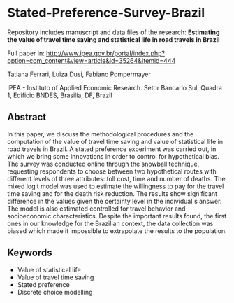 # Stated-Preference-Survey-Brazil
Repository includes manuscript and data files of the research: 
**Estimating the value of travel time saving and statistical life in road travels in Brazil**

Full paper in: http://www.ipea.gov.br/portal/index.php?option=com_content&view=article&id=35264&Itemid=444

Tatiana Ferrari, Luiza Dusi, Fabiano Pompermayer

IPEA - Instituto of Applied Economic Research. Setor Bancario Sul, Quadra 1, Edificio BNDES, Brasilia, DF, Brazil

## Abstract

In this paper, we discuss the methodological procedures and the computation of the value of travel time saving and value of statistical life in road travels in Brazil. A stated preference experiment was carried out, in which we bring some innovations in order to control for hypothetical bias. The survey was conducted online through the snowball technique, requesting respondents to choose between two hypothetical routes with different levels of three attributes: toll cost, time and number of deaths. The mixed logit model was used to estimate the willingness to pay for the travel time saving and for the death risk reduction. The results show significant difference in the values given the certainty level in the individual´s answer. The model is also estimated controlled for travel behavior and socioeconomic characteristics. Despite the important results found, the first ones in our knowledge for the Brazilian context, the data collection was biased which made it impossible to extrapolate the results to the population.

## Keywords

- Value of statistical life 
- Value of travel time saving 
- Stated preference 
- Discrete choice modelling
